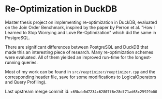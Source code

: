 # Re-Optimization in DuckDB
Master thesis project on implementing re-optimization in DuckDB, evaluated on the Join Order Benchmark, inspired by the paper by Perron et al. "How I Learned to Stop Worrying and Love Re-Optimization" which did the same in PostgreSQL.

There are significant differences between PostgreSQL and DuckDB that made this an interesting piece of research.
Many re-optimization schemes were evaluated.
All of them yielded an improved run-time for the longest-running queries.

Most of my work can be found in `src/reoptimizer/reoptimizer.cpp` and the corresponding header file, save for some modifications to LogicalOperators and Query Profiling).

Last upstream merge commit id: `c65bab0d7234c62807f6e28df71ad68c25929b00`